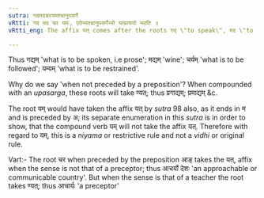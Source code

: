 ```yaml
---
sutra: गदमदचरयमश्चानुपसर्गे
vRtti: गद मद चर यमः, एतेभ्यश्चानुपसर्गेभ्यो यत्प्रत्ययो भवति ॥
vRtti_eng: The affix यत् comes after the roots गद् \"to speak\", मद \"to be mad\", चर \"to go, to eat\", and यम \"to restrain\", when these roots do not take any proposition.

---
```

Thus गद्यम् 'what is to be spoken, i.e prose'; मद्यम् 'wine'; चर्यम् 'what is to be followed'; यम्यम् 'what is to be restrained'.

Why do we say 'when not preceded by a preposition'? When compounded with an _upasarga_, these roots will take ण्यत्; thus प्रगाद्यम्; प्रमाद्यम् &c.

The root यम् would have taken the affix यत् by _sutra_ 98 also, as it ends in म and is preceded by अ; its separate enumeration in this _sutra_ is in order to show, that the compound verb यम् will not take the affix यत्. Therefore with regard to यम्, this is a _niyama_ or restrictive rule and not a _vidhi_ or original rule.

Vart:- The root चर when preceded by the preposition आङ् takes the यत्, affix when the sense is not that of a preceptor; thus आचर्यो देशः 'an approachable or communicable country'. But when the sense is that of a teacher the root takes ण्यत्; thus आचार्यः 'a preceptor'